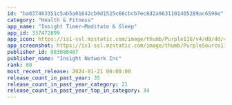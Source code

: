 ```yaml
---
id: "ba037463351c5ab5a01642cb9d1525c66cbcb7ec8d2a9631101405289ac6596e"
category: "Health & Fitness"
app_name: "Insight Timer–Meditate & Sleep"
app_id: 337472899
app_icon: https://is1-ssl.mzstatic.com/image/thumb/Purple116/v4/d8/dd/4c/d8dd4c52-33e3-1903-2886-63b2f4dc1667/AppIcon-0-0-1x_U007emarketing-0-7-0-85-220.png/1024x1024bb.png
app_screenshot: https://is1-ssl.mzstatic.com/image/thumb/PurpleSource116/v4/04/da/2c/04da2c62-c9da-f6c5-4a1f-186afdb18775/a71eddea-f5c2-45f9-b572-22eef56de44e_1242x2688bb.png/1242x2688bb.png
publisher_id: 983080487
publisher_name: "Insight Network Inc"
rank: 80
most_recent_release: 2024-01-21 00:00:00
release_count_in_past_year: 35
release_count_in_past_year_category: 21
release_count_in_past_year_top_in_category: 34
---
```

